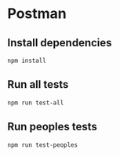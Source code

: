 # Postman

## Install dependencies
`npm install`

## Run all tests
`npm run test-all`

## Run peoples tests
`npm run test-peoples`